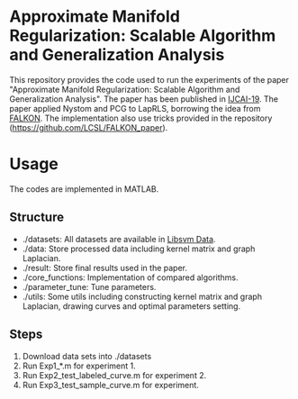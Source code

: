 # Approximate Manifold Regularization: Scalable Algorithm and Generalization Analysis
This repository provides the code used to run the experiments of the paper "Approximate Manifold Regularization: Scalable Algorithm and Generalization Analysis".
The paper has been published in [IJCAI-19](https://www.ijcai.org/proceedings/2019/0400.pdf).
The paper applied Nystom and PCG to LapRLS, borrowing the idea from [FALKON](https://arxiv.org/abs/1705.10958).
The implementation also use tricks provided in the repository (https://github.com/LCSL/FALKON_paper).


# Usage
The codes are implemented in MATLAB.
## Structure
- ./datasets: All datasets are available in [Libsvm Data](https://www.csie.ntu.edu.tw/~cjlin/libsvmtools/datasets/).
- ./data: Store processed data including kernel matrix and graph Laplacian.
- ./result: Store final results used in the paper.
- ./core_functions: Implementation of compared algorithms.
- ./parameter_tune: Tune parameters.
- ./utils: Some utils including constructing kernel matrix and graph Laplacian, drawing curves and optimal parameters setting.
## Steps
1. Download data sets into ./datasets
2. Run Exp1_*.m for experiment 1.
3. Run Exp2_test_labeled_curve.m for experiment 2.
4. Run Exp3_test_sample_curve.m for experiment.